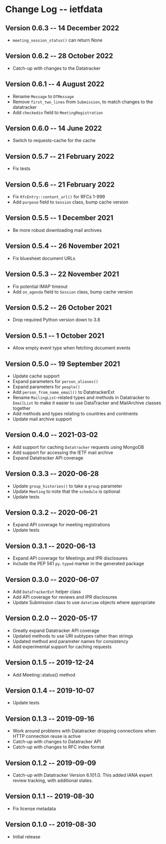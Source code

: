 Change Log -- ietfdata
======================

## Version 0.6.3 -- 14 December 2022

 - `meeting_session_status()` can return None


## Version 0.6.2 -- 28 October 2022

 - Catch-up with changes to the Datatracker


## Version 0.6.1 -- 4 August 2022

 - Rename `Message` to `DTMessage`
 - Remove `first_two_lines` from `Submission`, to match changes to the
   datatracker
 - Add `checkedin` field to `MeetingRegistration`


## Version 0.6.0 -- 14 June 2022

 - Switch to requests-cache for the cache


## Version 0.5.7 -- 21 February 2022

 - Fix tests


## Version 0.5.6 -- 21 February 2022

 - Fix `RfcEntry::content_url()` for RFCs 1-999
 - Add `purpose` field to `Session` class, bump cache version


## Version 0.5.5 -- 1 December 2021

 - Be more robust downloading mail archives


## Version 0.5.4 -- 26 November 2021

 - Fix bluesheet document URLs

## Version 0.5.3 -- 22 November 2021

 - Fix potential IMAP timeout
 - Add `on_agenda` field to `Session` class, bump cache version


## Version 0.5.2 -- 26 October 2021

 - Drop required Python version down to 3.8


## Version 0.5.1 -- 1 October 2021

 - Allow empty event type when fetching document events


## Version 0.5.0 -- 19 September 2021

 - Update cache support
 - Expand parameters for `person_aliases()`
 - Expand parameters for `people()`
 - Add `person_from_name_email()` to DatatrackerExt
 - Rename `MailingList`-related types and methods in Datatracker to
   `EmailList` to make it easier to use DataTracker and MailArchive
   classes together
 - Add methods and types relating to countries and continents
 - Update mail archive support


## Version 0.4.0 -- 2021-03-02

 - Add support for caching `Datatracker` requests using MongoDB
 - Add support for accessing the IETF mail archive
 - Expand Datatracker API coverage


## Version 0.3.3 -- 2020-06-28

 - Update `group_histories()` to take a `group` parameter
 - Update `Meeting` to note that the `schedule` is optional
 - Update tests


## Version 0.3.2 -- 2020-06-21

 - Expand API coverage for meeting registrations
 - Update tests


## Version 0.3.1 -- 2020-06-13

 - Expand API coverage for Meetings and IPR disclosures
 - Include the PEP 561 `py.typed` marker in the generated package

## Version 0.3.0 -- 2020-06-07

 - Add `DataTrackerExt` helper class
 - Add API coverage for reviews and IPR disclosures
 - Update Submission class to use `datetime` objects where appropriate


## Version 0.2.0 -- 2020-05-17

 - Greatly expand Datatracker API coverage
 - Updated methods to use URI subtypes rather than strings
 - Updated method and parameter names for consistency
 - Add experimental support for caching requests


## Version 0.1.5 -- 2019-12-24

 - Add Meeting::status() method


## Version 0.1.4 -- 2019-10-07

 - Update tests


## Version 0.1.3 -- 2019-09-16

 - Work around problems with Datatracker dropping connections when
   HTTP connection reuse is active
 - Catch-up with changes to Datatracker API
 - Catch-up with changes to RFC index format


## Version 0.1.2 -- 2019-09-09

 - Catch-up with Datatracker Version 6.101.0. This added IANA expert review
   tracking, with additional states.


## Version 0.1.1 -- 2019-08-30

 - Fix license metadata


## Version 0.1.0 -- 2019-08-30

 - Initial release
